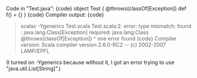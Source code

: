Code in "Test.java":
{code}
object Test {
  @throws(classOf[Exception])
  def f() = {}
}
{code}
Compiler output:
{code}
> scalac -Ygenerics Test.scala
Test.scala:2: error: type mismatch;
 found   : java.lang.Class[Exception]
 required: java.lang.Class
        @throws(classOf[Exception])
                       ^
one error found
{code}
Compiler version: Scala compiler version 2.6.0-RC2 -- (c) 2002-2007 LAMP/EPFL

(I turned on -Ygenerics because without it, I got an error trying to use "java.util.List[String]".)

